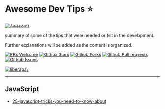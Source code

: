 # Awesome Dev Tips ⭐️

[![Awesome](https://cdn.rawgit.com/sindresorhus/awesome/d7305f38d29fed78fa85652e3a63e154dd8e8829/media/badge.svg)](https://github.com/Dev-JeromeBaek/awesome-dev-tips)

summary of some of the tips that were needed or felt in the development.

Further explanations will be added as the content is organized.

[![PRs Welcome](https://img.shields.io/badge/PRs-welcome-brightgreen.svg)](https://github.com/Dev-JeromeBaek/awesome-dev-tips/pulls)
[![Github Stars](https://img.shields.io/github/stars/Dev-JeromeBaek/awesome-dev-tips.svg?color=ff69b4)](https://github.com/Dev-JeromeBaek/awesome-dev-tips/stars)
[![Github Forks](https://img.shields.io/github/forks/Dev-JeromeBaek/awesome-dev-tips.svg?color=important)](https://github.com/Dev-JeromeBaek/awesome-dev-tips/forks)
[![Github Pull requests](https://img.shields.io/github/issues-pr/Dev-JeromeBaek/awesome-dev-tips.svg?color=blueviolet)](https://github.com/Dev-JeromeBaek/awesome-dev-tips/pulls)
[![Github Issues](https://img.shields.io/github/issues/Dev-JeromeBaek/awesome-dev-tips.svg?color=yellow)](https://github.com/Dev-JeromeBaek/awesome-dev-tips/issues)

<!--
[![Hits](https://hits.seeyoufarm.com/api/count/incr/badge.svg?url=https%3A%2F%2Fgithub.com%2FDev-Jeromebaek%2Fawesome-dev-tips&count_bg=%2379C83D&title_bg=%23555555&icon=tinder.svg&icon_color=%23EF652E&title=hits&edge_flat=false)](https://hits.seeyoufarm.com) -->

<!-- [![CII Best Practices](https://bestpractices.coreinfrastructure.org/projects/3424/badge)](https://bestpractices.coreinfrastructure.org/projects/3424) -->

[![liberapay](https://liberapay.com/assets/widgets/donate.svg)](https://liberapay.com/SeungYeob/donate)

---

## JavaScript

- [25-javascript-tricks-you-need-to-know-about](https://github.com/Dev-JeromeBaek/awesome-dev-tips/tree/master/js/25-javascript-tricks-you-need-to-know-about)
